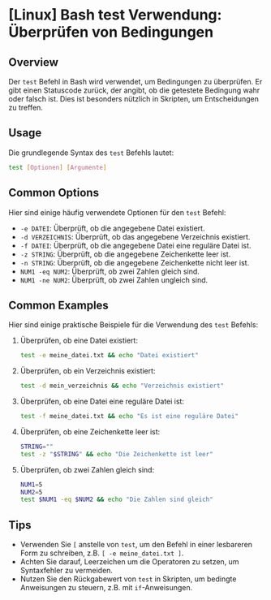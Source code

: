 # [Linux] Bash test Verwendung: Überprüfen von Bedingungen

## Overview
Der `test` Befehl in Bash wird verwendet, um Bedingungen zu überprüfen. Er gibt einen Statuscode zurück, der angibt, ob die getestete Bedingung wahr oder falsch ist. Dies ist besonders nützlich in Skripten, um Entscheidungen zu treffen.

## Usage
Die grundlegende Syntax des `test` Befehls lautet:

```bash
test [Optionen] [Argumente]
```

## Common Options
Hier sind einige häufig verwendete Optionen für den `test` Befehl:

- `-e DATEI`: Überprüft, ob die angegebene Datei existiert.
- `-d VERZEICHNIS`: Überprüft, ob das angegebene Verzeichnis existiert.
- `-f DATEI`: Überprüft, ob die angegebene Datei eine reguläre Datei ist.
- `-z STRING`: Überprüft, ob die angegebene Zeichenkette leer ist.
- `-n STRING`: Überprüft, ob die angegebene Zeichenkette nicht leer ist.
- `NUM1 -eq NUM2`: Überprüft, ob zwei Zahlen gleich sind.
- `NUM1 -ne NUM2`: Überprüft, ob zwei Zahlen ungleich sind.

## Common Examples
Hier sind einige praktische Beispiele für die Verwendung des `test` Befehls:

1. Überprüfen, ob eine Datei existiert:

    ```bash
    test -e meine_datei.txt && echo "Datei existiert"
    ```

2. Überprüfen, ob ein Verzeichnis existiert:

    ```bash
    test -d mein_verzeichnis && echo "Verzeichnis existiert"
    ```

3. Überprüfen, ob eine Datei eine reguläre Datei ist:

    ```bash
    test -f meine_datei.txt && echo "Es ist eine reguläre Datei"
    ```

4. Überprüfen, ob eine Zeichenkette leer ist:

    ```bash
    STRING=""
    test -z "$STRING" && echo "Die Zeichenkette ist leer"
    ```

5. Überprüfen, ob zwei Zahlen gleich sind:

    ```bash
    NUM1=5
    NUM2=5
    test $NUM1 -eq $NUM2 && echo "Die Zahlen sind gleich"
    ```

## Tips
- Verwenden Sie `[` anstelle von `test`, um den Befehl in einer lesbareren Form zu schreiben, z.B. `[ -e meine_datei.txt ]`.
- Achten Sie darauf, Leerzeichen um die Operatoren zu setzen, um Syntaxfehler zu vermeiden.
- Nutzen Sie den Rückgabewert von `test` in Skripten, um bedingte Anweisungen zu steuern, z.B. mit `if`-Anweisungen.